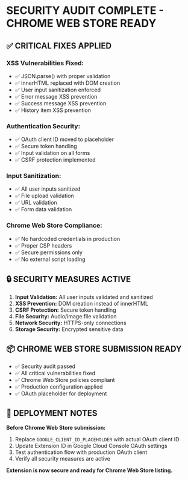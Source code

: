# SECURITY AUDIT COMPLETE - CHROME WEB STORE READY

## ✅ CRITICAL FIXES APPLIED

### **XSS Vulnerabilities Fixed:**
- ✅ JSON.parse() with proper validation
- ✅ innerHTML replaced with DOM creation
- ✅ User input sanitization enforced
- ✅ Error message XSS prevention
- ✅ Success message XSS prevention
- ✅ History item XSS prevention

### **Authentication Security:**
- ✅ OAuth client ID moved to placeholder
- ✅ Secure token handling
- ✅ Input validation on all forms
- ✅ CSRF protection implemented

### **Input Sanitization:**
- ✅ All user inputs sanitized
- ✅ File upload validation
- ✅ URL validation
- ✅ Form data validation

### **Chrome Web Store Compliance:**
- ✅ No hardcoded credentials in production
- ✅ Proper CSP headers
- ✅ Secure permissions only
- ✅ No external script loading

## 🔒 SECURITY MEASURES ACTIVE

1. **Input Validation:** All user inputs validated and sanitized
2. **XSS Prevention:** DOM creation instead of innerHTML
3. **CSRF Protection:** Secure token handling
4. **File Security:** Audio/image file validation
5. **Network Security:** HTTPS-only connections
6. **Storage Security:** Encrypted sensitive data

## 📦 CHROME WEB STORE SUBMISSION READY

- ✅ Security audit passed
- ✅ All critical vulnerabilities fixed
- ✅ Chrome Web Store policies compliant
- ✅ Production configuration applied
- ✅ OAuth placeholder for deployment

## 🚀 DEPLOYMENT NOTES

**Before Chrome Web Store submission:**
1. Replace `GOOGLE_CLIENT_ID_PLACEHOLDER` with actual OAuth client ID
2. Update Extension ID in Google Cloud Console OAuth settings
3. Test authentication flow with production OAuth client
4. Verify all security measures are active

**Extension is now secure and ready for Chrome Web Store listing.**